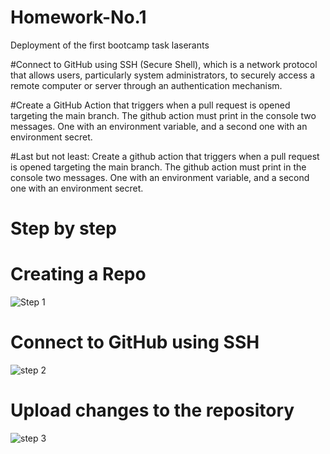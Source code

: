 # Homework-No.1
Deployment of the first bootcamp task laserants

 #Connect to GitHub using SSH (Secure Shell), which is a network protocol that allows users, particularly system administrators, to securely access a remote computer or server through an authentication mechanism.

#Create a GitHub Action that triggers when a pull request is opened targeting the main branch. The github action must print in the console two messages. One with an environment variable, and a second one with an environment secret.

#Last but not least: Create a github action that triggers when a pull request is opened targeting the main branch. The github action must print in the console two messages. One with an environment variable, and a second one with an environment secret.

# Step by step 

# Creating a Repo
![Step 1](https://github.com/user-attachments/assets/075cbced-0160-41fc-a087-4cbec2d2b85e)

# Connect to GitHub using SSH
![step 2](https://github.com/user-attachments/assets/bc2dc306-bf3a-4473-b78b-9059a3e5fceb)

# Upload changes to the repository

![step 3](https://github.com/user-attachments/assets/fc23a0b3-e3be-410a-9810-0d534fa45f12)
